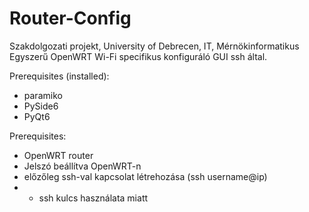 # Router-Config
Szakdolgozati projekt, University of Debrecen, IT, Mérnökinformatikus
Egyszerű OpenWRT Wi-Fi specifikus konfiguráló GUI ssh által.

Prerequisites (installed):
- paramiko
- PySide6
- PyQt6


Prerequisites:
- OpenWRT router
- Jelszó beállítva OpenWRT-n
- előzőleg ssh-val kapcsolat létrehozása (ssh username@ip)
- - ssh kulcs használata miatt
